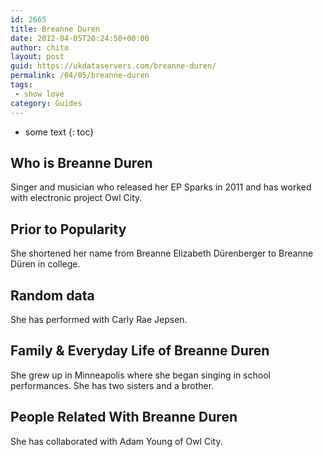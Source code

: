 ```yaml
---
id: 2665
title: Breanne Duren
date: 2012-04-05T20:24:50+00:00
author: chito
layout: post
guid: https://ukdataservers.com/breanne-duren/
permalink: /04/05/breanne-duren
tags:
 - show love
category: Guides
---
```


* some text
{: toc}


## Who is  Breanne Duren
                  
                  
                  
Singer and musician who released her EP Sparks in 2011 and has worked with electronic project Owl City.
                  
                
                
                
## Prior to Popularity 
                  
                  
                  
She shortened her name from Breanne Elizabeth Dürenberger to Breanne Düren in college.
                  
                
                
                
## Random data 
                  
                  
                  
She has performed with Carly Rae Jepsen.
                  
                
                
                
## Family & Everyday Life of Breanne Duren
                  
                  
                  
She grew up in Minneapolis where she began singing in school performances. She has two sisters and a brother.
                  
                
                
                
## People Related With  Breanne Duren
                  
                  
                  
She has collaborated with Adam Young of Owl City.
                  
                
              
            
          
          
          
    
    
  
